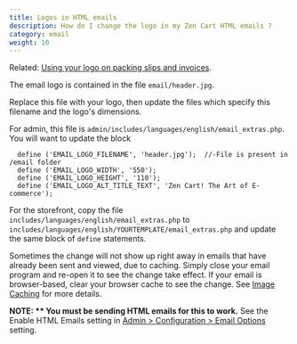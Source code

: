 ```yaml
---
title: Logos in HTML emails 
description: How do I change the logo in my Zen Cart HTML emails ?
category: email
weight: 10
---
```


Related: [Using your logo on packing slips and invoices](/user/customizing/use_company_logo).

The email logo is contained in the file `email/header.jpg`. 

Replace this file with your logo, then update the files which specify
this filename and the logo's dimensions.  

For admin, this file is `admin/includes/languages/english/email_extras.php`. 
You will want to update the block 

```
  define ('EMAIL_LOGO_FILENAME', 'header.jpg');  //-File is present in /email folder
  define ('EMAIL_LOGO_WIDTH', '550');
  define ('EMAIL_LOGO_HEIGHT', '110');
  define ('EMAIL_LOGO_ALT_TITLE_TEXT', 'Zen Cart! The Art of E-commerce');
```

For the storefront, copy the file `includes/languages/english/email_extras.php` to `includes/languages/english/YOURTEMPLATE/email_extras.php` and update the same block of `define` statements.

Sometimes the change will not show up right away in emails that have already been sent and viewed, due to caching. Simply close your email program and re-open it to see the change take effect.  If your email is browser-based, clear your browser cache to see the change.  See [Image Caching](/user/new_user_topics/change_header_logo/#image-caching) for more details. 

**NOTE: ** You must be sending HTML emails for this to work.**  See the Enable HTML Emails setting in [Admin > Configuration > Email Options ](/user/admin_pages/configuration/configuration_emailoptions/) setting.

